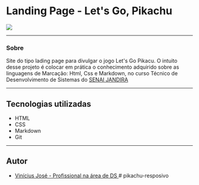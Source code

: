 # Landing Page - Let's Go, Pikachu

![](/screenshot/Captura%20de%20Tela%202024-09-04%20%C3%A0s%2009.03.14.png)

---
### Sobre
Site do tipo lading page para divulgar o jogo Let's Go Pikacu. O intuito desse projeto é colocar em prática o conhecimento adquirido sobre as linguagens de Marcação: Html, Css e Markdown, no curso Técnico de Desenvolvimento de Sistemas do [SENAI JANDIRA](https://sp.senai.br/unidade/jandira/)

---
## Tecnologias utilizadas
- HTML
- CSS
- Markdown
- Git

---
## Autor

- [Vinícius José - Profissional na área de DS ](https://github.com/Vyneelric)# pikachu-resposivo
